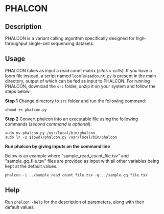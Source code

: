 # PHALCON
## Description
PHALCON is a variant calling algorithm specifically designed for high-throughput single-cell sequencing datasets.
## Usage
PHALCON takes as input a read count matrix $(sites \times cells)$. If you have a loom file instead, a script named ```loomToReadcount.py``` is present in the main directory, output of which can be fed as input to PHALCON.
For running PHALCON, download the ```src``` folder, unzip it on your system and follow the steps below:

**Step 1** Change directory to ```src``` folder and run the following command:
```
chmod +x phalcon.py
```
**Step 2** Convert phalcon into an executable file using the following commands (_second command is optional_):
```
sudo mv phalcon.py /usr/local/bin/phalcon
sudo ln -s $(pwd)/phalcon.py /usr/local/bin/phalcon
```
**Run phalcon by giving inputs on the command line**

Below is an example where "sample_read_count_file.tsv" and "sample_gq_file.tsv" files are provided as input with all other variables being kept at the default values.
```
phalcon -i ../sample_read_count_file.tsv -g ../sample_gq_file.tsv
```
## Help
Run ```phalcon -help``` for the description of parameters, along with their default values.
